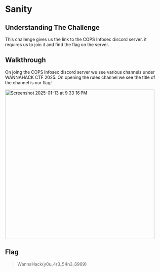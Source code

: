# Sanity
## Understanding The Challenge
This challenge gives us the link to the COPS Infosec discord server. it requires us to join it and find the flag on the server.
## Walkthrough
On joing the COPS Infosec discord server we see various channels under WANNAHACK CTF 2025. On opening the rules channel we see the title of the channel is our flag!

<img width="483" alt="Screenshot 2025-01-13 at 9 33 16 PM" src="https://github.com/user-attachments/assets/60a047ed-49b4-45d6-ad0c-c88f92532696" />

## Flag
> WannaHack{y0u_4r3_54n3_6969}
